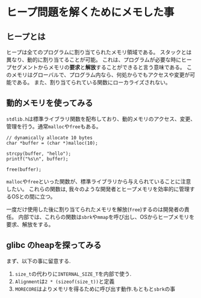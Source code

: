 # ヒープ問題を解くためにメモした事

## ヒープとは
ヒープは全てのプログラムに割り当てられたメモリ領域である。
スタックとは異なり、動的に割り当てることが可能。
これは、プログラムが必要な時にヒープセグメントからメモリの**要求**と**解放**することができると言う意味である。
このメモリはグローバルで、プログラム内なら、何処からでもアクセスや変更が可能である。
また、割り当てられている関数にローカライズされない。

## 動的メモリを使ってみる

`stdlib.h`は標準ライブラリ関数を配布しており、動的メモリのアクセス、変更、管理を行う。通常`malloc`や`free`もある。

```
// dynamically allocate 10 bytes
char *buffer = (char *)malloc(10);

strcpy(buffer, "hello");
printf("%s\n", buffer);

free(buffer);
```
`malloc`や`free`といった関数が、標準ライブラリから与えられていることに注意したい。
これらの関数は, 我々のような開発者とヒープメモリを効率的に管理するOSとの間に立つ。

一度だけ使用した後に割り当てられたメモリを解放(`free`)するのは開発者の責任。
内部では、これらの関数は`sbrk`や`mmap`を呼び出し、OSからヒープメモリを要求、解放をする。

## glibc のheapを探ってみる
まず、以下の事に留意する.
1. `size_t`の代わりに`INTERNAL_SIZE_T`を内部で使う.
2. `Alignment`は`2 * (sizeof(size_t))`と定義
3. `MORECORE`はよりメモリを得るために呼び出す動作.もともと`sbrk`の事

